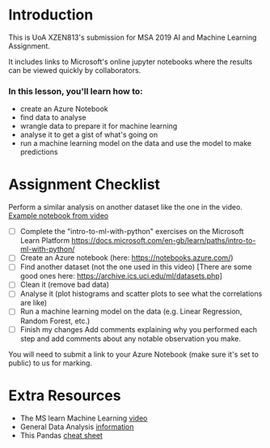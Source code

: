 # Introduction

This is UoA XZEN813's submission for MSA 2019 AI and Machine Learning Assignment.

It includes links to Microsoft's online jupyter notebooks where the results can be viewed quickly by collaborators.

### In this lesson, you'll learn how to:

- create an Azure Notebook
- find data to analyse
- wrangle data to prepare it for machine learning
- analyse it to get a gist of what's going on
- run a machine learning model on the data and use the model to make predictions

# Assignment Checklist

Perform a similar analysis on another dataset like the one in the video. [Example notebook from video](https://notebooks.azure.com/rivindu/projects/auto-mpg/html/auto-mpg.ipynb)

- [ ] Complete the "intro-to-ml-with-python" exercises on the Microsoft Learn Platform https://docs.microsoft.com/en-gb/learn/paths/intro-to-ml-with-python/
- [ ] Create an Azure notebook (here: https://notebooks.azure.com/)
- [ ] Find another dataset (not the one used in this video) [There are some good ones here: https://archive.ics.uci.edu/ml/datasets.php]
- [ ] Clean it (remove bad data)
- [ ] Analyse it (plot histograms and scatter plots to see what the correlations are like)
- [ ] Run a machine learning model on the data
(e.g. Linear Regression, Random Forest, etc.)
- [ ] Finish my changes Add comments explaining why you performed each step and add comments about any notable observation you make.

You will need to submit a link to your Azure Notebook (make sure it's set to public) to us for marking.

# Extra Resources

- The MS learn Machine Learning [video](https://docs.microsoft.com/en-gb/learn/paths/intro-to-ml-with-python/)
- General Data Analysis [information](https://github.com/wesm/pydata-book)
- This Pandas [cheat sheet](https://pandas.pydata.org/Pandas_Cheat_Sheet.pdf) 

